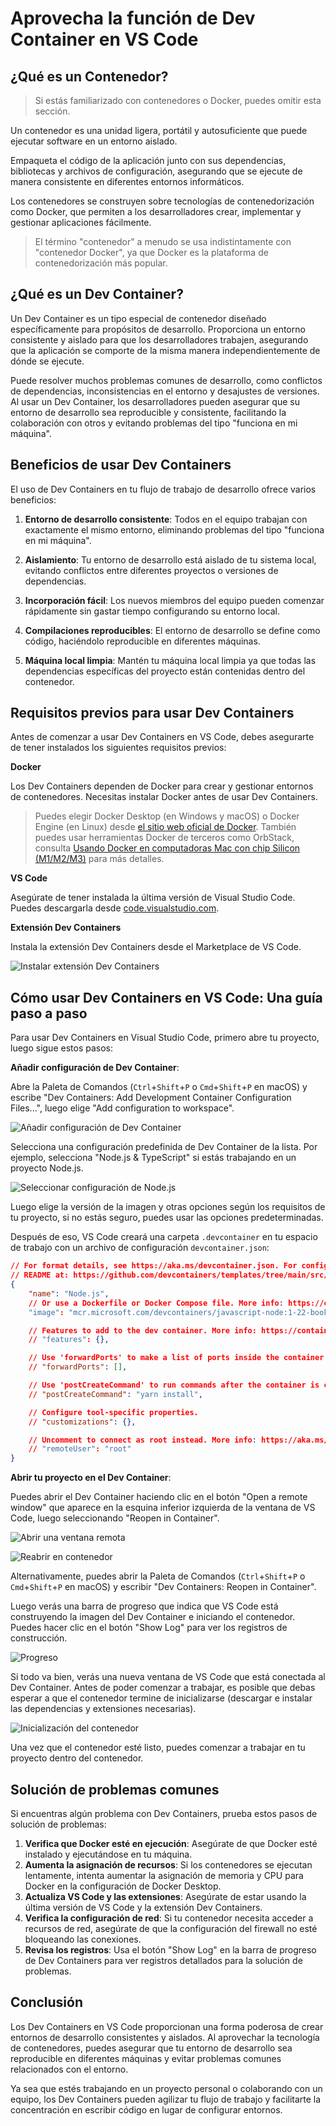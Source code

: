 # Aprovecha la función de Dev Container en VS Code

## ¿Qué es un Contenedor?

> Si estás familiarizado con contenedores o Docker, puedes omitir esta sección.

Un contenedor es una unidad ligera, portátil y autosuficiente que puede ejecutar software en un entorno aislado.

Empaqueta el código de la aplicación junto con sus dependencias, bibliotecas y archivos de configuración, asegurando que se ejecute de manera consistente en diferentes entornos informáticos.

Los contenedores se construyen sobre tecnologías de contenedorización como Docker, que permiten a los desarrolladores crear, implementar y gestionar aplicaciones fácilmente.

> El término "contenedor" a menudo se usa indistintamente con "contenedor Docker", ya que Docker es la plataforma de contenedorización más popular.

## ¿Qué es un Dev Container?

Un Dev Container es un tipo especial de contenedor diseñado específicamente para propósitos de desarrollo. Proporciona un entorno consistente y aislado para que los desarrolladores trabajen, asegurando que la aplicación se comporte de la misma manera independientemente de dónde se ejecute.

Puede resolver muchos problemas comunes de desarrollo, como conflictos de dependencias, inconsistencias en el entorno y desajustes de versiones. Al usar un Dev Container, los desarrolladores pueden asegurar que su entorno de desarrollo sea reproducible y consistente, facilitando la colaboración con otros y evitando problemas del tipo "funciona en mi máquina".

## Beneficios de usar Dev Containers

El uso de Dev Containers en tu flujo de trabajo de desarrollo ofrece varios beneficios:

1. **Entorno de desarrollo consistente**: Todos en el equipo trabajan con exactamente el mismo entorno, eliminando problemas del tipo "funciona en mi máquina".

2. **Aislamiento**: Tu entorno de desarrollo está aislado de tu sistema local, evitando conflictos entre diferentes proyectos o versiones de dependencias.

3. **Incorporación fácil**: Los nuevos miembros del equipo pueden comenzar rápidamente sin gastar tiempo configurando su entorno local.

4. **Compilaciones reproducibles**: El entorno de desarrollo se define como código, haciéndolo reproducible en diferentes máquinas.

5. **Máquina local limpia**: Mantén tu máquina local limpia ya que todas las dependencias específicas del proyecto están contenidas dentro del contenedor.

## Requisitos previos para usar Dev Containers

Antes de comenzar a usar Dev Containers en VS Code, debes asegurarte de tener instalados los siguientes requisitos previos:

**Docker**

Los Dev Containers dependen de Docker para crear y gestionar entornos de contenedores. Necesitas instalar Docker antes de usar Dev Containers.

> Puedes elegir Docker Desktop (en Windows y macOS) o Docker Engine (en Linux) desde [el sitio web oficial de Docker](https://www.docker.com/products/docker-desktop/). También puedes usar herramientas Docker de terceros como OrbStack, consulta [Usando Docker en computadoras Mac con chip Silicon (M1/M2/M3)](/es/mac/02-dev-environment/how-to-use-docker-on-m1-mac.html) para más detalles.


**VS Code**

Asegúrate de tener instalada la última versión de Visual Studio Code. Puedes descargarla desde [code.visualstudio.com](https://code.visualstudio.com/).


**Extensión Dev Containers**

Instala la extensión Dev Containers desde el Marketplace de VS Code.

![Instalar extensión Dev Containers](/attachments/vscode/dev-container/01-extension.png)

## Cómo usar Dev Containers en VS Code: Una guía paso a paso

Para usar Dev Containers en Visual Studio Code, primero abre tu proyecto, luego sigue estos pasos:

**Añadir configuración de Dev Container**:

Abre la Paleta de Comandos (`Ctrl`+`Shift`+`P` o `Cmd`+`Shift`+`P` en macOS) y escribe "Dev Containers: Add Development Container Configuration Files...", luego elige "Add configuration to workspace".

![Añadir configuración de Dev Container](/attachments/vscode/dev-container/02-add-config.png)

Selecciona una configuración predefinida de Dev Container de la lista. Por ejemplo, selecciona "Node.js & TypeScript" si estás trabajando en un proyecto Node.js.

![Seleccionar configuración de Node.js](/attachments/vscode/dev-container/03-select-nodejs.png)

Luego elige la versión de la imagen y otras opciones según los requisitos de tu proyecto, si no estás seguro, puedes usar las opciones predeterminadas.

Después de eso, VS Code creará una carpeta `.devcontainer` en tu espacio de trabajo con un archivo de configuración `devcontainer.json`:

```json
// For format details, see https://aka.ms/devcontainer.json. For config options, see the
// README at: https://github.com/devcontainers/templates/tree/main/src/javascript-node
{
	"name": "Node.js",
	// Or use a Dockerfile or Docker Compose file. More info: https://containers.dev/guide/dockerfile
	"image": "mcr.microsoft.com/devcontainers/javascript-node:1-22-bookworm"

	// Features to add to the dev container. More info: https://containers.dev/features.
	// "features": {},

	// Use 'forwardPorts' to make a list of ports inside the container available locally.
	// "forwardPorts": [],

	// Use 'postCreateCommand' to run commands after the container is created.
	// "postCreateCommand": "yarn install",

	// Configure tool-specific properties.
	// "customizations": {},

	// Uncomment to connect as root instead. More info: https://aka.ms/dev-containers-non-root.
	// "remoteUser": "root"
}
```

**Abrir tu proyecto en el Dev Container**:

Puedes abrir el Dev Container haciendo clic en el botón "Open a remote window" que aparece en la esquina inferior izquierda de la ventana de VS Code, luego seleccionando "Reopen in Container".

![Abrir una ventana remota](/attachments/vscode/dev-container/04-open-remote-window.png)

![Reabrir en contenedor](/attachments/vscode/dev-container/05-reopen-in-container.png)

Alternativamente, puedes abrir la Paleta de Comandos (`Ctrl`+`Shift`+`P` o `Cmd`+`Shift`+`P` en macOS) y escribir "Dev Containers: Reopen in Container".

Luego verás una barra de progreso que indica que VS Code está construyendo la imagen del Dev Container e iniciando el contenedor. Puedes hacer clic en el botón "Show Log" para ver los registros de construcción.

![Progreso](/attachments/vscode/dev-container/06-progress.png)

Si todo va bien, verás una nueva ventana de VS Code que está conectada al Dev Container. Antes de poder comenzar a trabajar, es posible que debas esperar a que el contenedor termine de inicializarse (descargar e instalar las dependencias y extensiones necesarias).

![Inicialización del contenedor](/attachments/vscode/dev-container/07-container-initializing.png)

Una vez que el contenedor esté listo, puedes comenzar a trabajar en tu proyecto dentro del contenedor.

## Solución de problemas comunes

Si encuentras algún problema con Dev Containers, prueba estos pasos de solución de problemas:

1. **Verifica que Docker esté en ejecución**: Asegúrate de que Docker esté instalado y ejecutándose en tu máquina.
2. **Aumenta la asignación de recursos**: Si los contenedores se ejecutan lentamente, intenta aumentar la asignación de memoria y CPU para Docker en la configuración de Docker Desktop.
3. **Actualiza VS Code y las extensiones**: Asegúrate de estar usando la última versión de VS Code y la extensión Dev Containers.
4. **Verifica la configuración de red**: Si tu contenedor necesita acceder a recursos de red, asegúrate de que la configuración del firewall no esté bloqueando las conexiones.
5. **Revisa los registros**: Usa el botón "Show Log" en la barra de progreso de Dev Containers para ver registros detallados para la solución de problemas.

## Conclusión

Los Dev Containers en VS Code proporcionan una forma poderosa de crear entornos de desarrollo consistentes y aislados. Al aprovechar la tecnología de contenedores, puedes asegurar que tu entorno de desarrollo sea reproducible en diferentes máquinas y evitar problemas comunes relacionados con el entorno.

Ya sea que estés trabajando en un proyecto personal o colaborando con un equipo, los Dev Containers pueden agilizar tu flujo de trabajo y facilitarte la concentración en escribir código en lugar de configurar entornos.